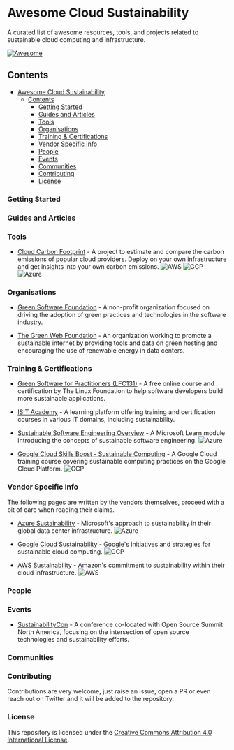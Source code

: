 # Awesome Cloud Sustainability

A curated list of awesome resources, tools, and projects related to sustainable cloud computing and infrastructure.

[![Awesome](https://awesome.re/badge.svg)](https://awesome.re)


## Contents

- [Awesome Cloud Sustainability](#awesome-cloud-sustainability)
  - [Contents](#contents)
    - [Getting Started](#getting-started)
    - [Guides and Articles](#guides-and-articles)
    - [Tools](#tools)
    - [Organisations](#organisations)
    - [Training \& Certifications](#training--certifications)
    - [Vendor Specific Info](#vendor-specific-info)
    - [People](#people)
    - [Events](#events)
    - [Communities](#communities)
    - [Contributing](#contributing)
    - [License](#license)

### Getting Started


### Guides and Articles

### Tools
- [Cloud Carbon Footprint](https://www.cloudcarbonfootprint.org/) - A project to estimate and compare the carbon emissions of popular cloud providers. Deploy on your own infrastructure and get insights into your own carbon emissions.
![AWS](https://img.shields.io/badge/AWS-orange?style=flat-square) ![GCP](https://img.shields.io/badge/GCP-9cf?style=flat-square) ![Azure](https://img.shields.io/badge/Azure-blue?style=flat-square)

### Organisations
- [Green Software Foundation](https://greensoftware.foundation/) - A non-profit organization focused on driving the adoption of green practices and technologies in the software industry.

- [The Green Web Foundation](https://www.thegreenwebfoundation.org/) - An organization working to promote a sustainable internet by providing tools and data on green hosting and encouraging the use of renewable energy in data centers.
### Training & Certifications
- [Green Software for Practitioners (LFC131)](https://training.linuxfoundation.org/training/green-software-for-practitioners-lfc131/) - A free online course and certification by The Linux Foundation to help software developers build more sustainable applications.

- [ISIT Academy](https://www.isit-academy.org/) - A learning platform offering training and certification courses in various IT domains, including sustainability.

- [Sustainable Software Engineering Overview](https://learn.microsoft.com/en-us/training/modules/sustainable-software-engineering-overview/) - A Microsoft Learn module introducing the concepts of sustainable software engineering. ![Azure](https://img.shields.io/badge/Azure-blue?style=flat-square) 

- [Google Cloud Skills Boost - Sustainable Computing](https://www.cloudskillsboost.google/focuses/32138?parent=catalog) - A Google Cloud training course covering sustainable computing practices on the Google Cloud Platform. ![GCP](https://img.shields.io/badge/GCP-9cf?style=flat-square) 

### Vendor Specific Info
The following pages are written by the vendors themselves, proceed with a bit of care when reading their claims.
- [Azure Sustainability](https://azure.microsoft.com/en-us/explore/global-infrastructure/sustainability/) - Microsoft's approach to sustainability in their global data center infrastructure. ![Azure](https://img.shields.io/badge/Azure-blue?style=flat-square) 

- [Google Cloud Sustainability](https://cloud.google.com/sustainability) - Google's initiatives and strategies for sustainable cloud computing. ![GCP](https://img.shields.io/badge/GCP-9cf?style=flat-square)

- [AWS Sustainability](https://aws.amazon.com/sustainability/) - Amazon's commitment to sustainability within their cloud infrastructure. ![AWS](https://img.shields.io/badge/AWS-orange?style=flat-square)



### People
### Events
- [SustainabilityCon](https://events.linuxfoundation.org/open-source-summit-north-america/about/sustainabilitycon/) - A conference co-located with Open Source Summit North America, focusing on the intersection of open source technologies and sustainability efforts.

### Communities


### Contributing
Contributions are very welcome, just raise an issue, open a PR or even reach out on Twitter and it will be added to the repository. 

### License

This repository is licensed under the [Creative Commons Attribution 4.0 International License](https://creativecommons.org/licenses/by/4.0/).